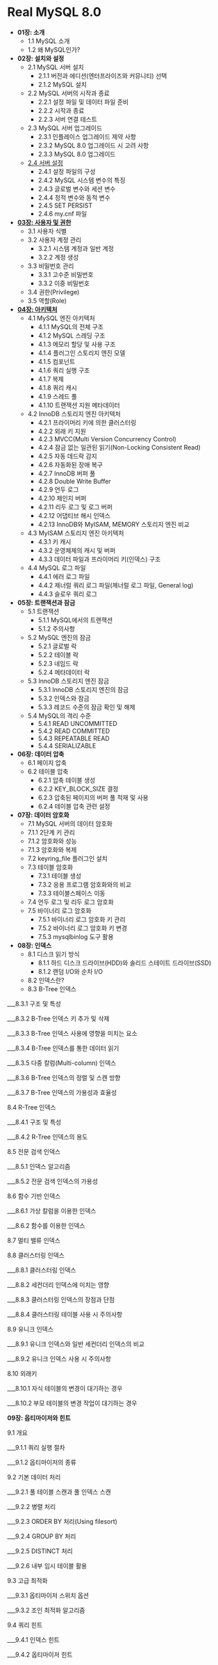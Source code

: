 # Real MySQL 8.0

* **01장: 소개**
  * 1.1 MySQL 소개
  * 1.2 왜 MySQL인가?
* **02장: 설치와 설정**
  * 2.1 MySQL 서버 설치
    * 2.1.1 버전과 에디션(엔터프라이즈와 커뮤니티) 선택
    * 2.1.2 MySQL 설치
  * 2.2 MySQL 서버의 시작과 종료
    * 2.2.1 설정 파일 및 데이터 파일 준비
    * 2.2.2 시작과 종료
    * 2.2.3 서버 연결 테스트
  * 2.3 MySQL 서버 업그레이드
    * 2.3.1 인플레이스 업그레이드 제약 사항
    * 2.3.2 MySQL 8.0 업그레이드 시 고려 사항
    * 2.3.3 MySQL 8.0 업그레이드
  * [2.4 서버 설정](https://www.notion.so/Mysql-ff8d19e40e2245698fb98e0203bafb09?pvs=21)
    * 2.4.1 설정 파일의 구성
    * 2.4.2 MySQL 시스템 변수의 특징
    * 2.4.3 글로벌 변수와 세션 변수
    * 2.4.4 정적 변수와 동적 변수
    * 2.4.5 SET PERSIST
    * 2.4.6 my.cnf 파일
* [**03장: 사용자 및 권한**](https://www.notion.so/03-ec89955ad3ca43c2949e6b8a2ce9f7dd?pvs=21)
  * 3.1 사용자 식별
  * 3.2 사용자 계정 관리
    * 3.2.1 시스템 계정과 일반 계정
    * 3.2.2 계정 생성
  * 3.3 비밀번호 관리
    * 3.3.1 고수준 비밀번호
    * 3.3.2 이중 비밀번호
  * 3.4 권한(Privilege)
  * 3.5 역할(Role)
* [**04장: 아키텍처**](https://www.notion.so/04-2bf491cccbf54ee9a245a0e9b7d4f95d?pvs=21)
  * 4.1 MySQL 엔진 아키텍처
    * 4.1.1 MySQL의 전체 구조
    * 4.1.2 MySQL 스레딩 구조
    * 4.1.3 메모리 할당 및 사용 구조
    * 4.1.4 플러그인 스토리지 엔진 모델
    * 4.1.5 컴포넌트
    * 4.1.6 쿼리 실행 구조
    * 4.1.7 복제
    * 4.1.8 쿼리 캐시
    * 4.1.9 스레드 풀
    * 4.1.10 트랜잭션 지원 메타데이터
  * 4.2 InnoDB 스토리지 엔진 아키텍처
    * 4.2.1 프라이머리 키에 의한 클러스터링
    * 4.2.2 외래 키 지원
    * 4.2.3 MVCC(Multi Version Concurrency Control)
    * 4.2.4 잠금 없는 일관된 읽기(Non-Locking Consistent Read)
    * 4.2.5 자동 데드락 감지
    * 4.2.6 자동화된 장애 복구
    * 4.2.7 InnoDB 버퍼 풀
    * 4.2.8 Double Write Buffer
    * 4.2.9 언두 로그
    * 4.2.10 체인지 버퍼
    * 4.2.11 리두 로그 및 로그 버퍼
    * 4.2.12 어댑티브 해시 인덱스
    * 4.2.13 InnoDB와 MyISAM, MEMORY 스토리지 엔진 비교
  * 4.3 MyISAM 스토리지 엔진 아키텍처
    * 4.3.1 키 캐시
    * 4.3.2 운영체제의 캐시 및 버퍼
    * 4.3.3 데이터 파일과 프라이머리 키(인덱스) 구조
  * 4.4 MySQL 로그 파일
    * 4.4.1 에러 로그 파일
    * 4.4.2 제너럴 쿼리 로그 파일(제너럴 로그 파일, General log)
    * 4.4.3 슬로우 쿼리 로그
* **05장: 트랜잭션과 잠금**
  * 5.1 트랜잭션
    * 5.1.1 MySQL에서의 트랜잭션
    * 5.1.2 주의사항
  * 5.2 MySQL 엔진의 잠금
    * 5.2.1 글로벌 락
    * 5.2.2 테이블 락
    * 5.2.3 네임드 락
    * 5.2.4 메타데이터 락
  * 5.3 InnoDB 스토리지 엔진 잠금
    * 5.3.1 InnoDB 스토리지 엔진의 잠금
    * 5.3.2 인덱스와 잠금
    * 5.3.3 레코드 수준의 잠금 확인 및 해제
  * 5.4 MySQL의 격리 수준
    * 5.4.1 READ UNCOMMITTED
    * 5.4.2 READ COMMITTED
    * 5.4.3 REPEATABLE READ
    * 5.4.4 SERIALIZABLE
* **06장: 데이터 압축**
  * 6.1 페이지 압축
  * 6.2 테이블 압축
    * 6.2.1 압축 테이블 생성
    * 6.2.2 KEY\_BLOCK\_SIZE 결정
    * 6.2.3 압축된 페이지의 버퍼 풀 적재 및 사용
    * 6.2.4 테이블 압축 관련 설정
* **07장: 데이터 암호화**
  * 7.1 MySQL 서버의 데이터 암호화
  * 7.1.1 2단계 키 관리
  * 7.1.2 암호화와 성능
  * 7.1.3 암호화와 복제
  * 7.2 keyring\_file 플러그인 설치
  * 7.3 테이블 암호화
    * 7.3.1 테이블 생성
    * 7.3.2 응용 프로그램 암호화와의 비교
    * 7.3.3 테이블스페이스 이동
  * 7.4 언두 로그 및 리두 로그 암호화
  * 7.5 바이너리 로그 암호화
    * 7.5.1 바이너리 로그 암호화 키 관리
    * 7.5.2 바이너리 로그 암호화 키 변경
    * 7.5.3 mysqlbinlog 도구 활용
* **08장: 인덱스**
  * 8.1 디스크 읽기 방식
    * 8.1.1 하드 디스크 드라이브(HDD)와 솔리드 스테이트 드라이브(SSD)
    * 8.1.2 랜덤 I/O와 순차 I/O
  * 8.2 인덱스란?
  * 8.3 B-Tree 인덱스

\_\_\_8.3.1 구조 및 특성

\_\_\_8.3.2 B-Tree 인덱스 키 추가 및 삭제

\_\_\_8.3.3 B-Tree 인덱스 사용에 영향을 미치는 요소

\_\_\_8.3.4 B-Tree 인덱스를 통한 데이터 읽기

\_\_\_8.3.5 다중 칼럼(Multi-column) 인덱스

\_\_\_8.3.6 B-Tree 인덱스의 정렬 및 스캔 방향

\_\_\_8.3.7 B-Tree 인덱스의 가용성과 효율성

8.4 R-Tree 인덱스

\_\_\_8.4.1 구조 및 특성

\_\_\_8.4.2 R-Tree 인덱스의 용도

8.5 전문 검색 인덱스

\_\_\_8.5.1 인덱스 알고리즘

\_\_\_8.5.2 전문 검색 인덱스의 가용성

8.6 함수 기반 인덱스

\_\_\_8.6.1 가상 칼럼을 이용한 인덱스

\_\_\_8.6.2 함수를 이용한 인덱스

8.7 멀티 밸류 인덱스

8.8 클러스터링 인덱스

\_\_\_8.8.1 클러스터링 인덱스

\_\_\_8.8.2 세컨더리 인덱스에 미치는 영향

\_\_\_8.8.3 클러스터링 인덱스의 장점과 단점

\_\_\_8.8.4 클러스터링 테이블 사용 시 주의사항

8.9 유니크 인덱스

\_\_\_8.9.1 유니크 인덱스와 일반 세컨더리 인덱스의 비교

\_\_\_8.9.2 유니크 인덱스 사용 시 주의사항

8.10 외래키

\_\_\_8.10.1 자식 테이블의 변경이 대기하는 경우

\_\_\_8.10.2 부모 테이블의 변경 작업이 대기하는 경우

**09장: 옵티마이저와 힌트**

9.1 개요

\_\_\_9.1.1 쿼리 실행 절차

\_\_\_9.1.2 옵티마이저의 종류

9.2 기본 데이터 처리

\_\_\_9.2.1 풀 테이블 스캔과 풀 인덱스 스캔

\_\_\_9.2.2 병렬 처리

\_\_\_9.2.3 ORDER BY 처리(Using filesort)

\_\_\_9.2.4 GROUP BY 처리

\_\_\_9.2.5 DISTINCT 처리

\_\_\_9.2.6 내부 임시 테이블 활용

9.3 고급 최적화

\_\_\_9.3.1 옵티마이저 스위치 옵션

\_\_\_9.3.2 조인 최적화 알고리즘

9.4 쿼리 힌트

\_\_\_9.4.1 인덱스 힌트

\_\_\_9.4.2 옵티마이저 힌트

